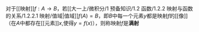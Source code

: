 对于[[映射]]$f:A\to B$，若[[大一上/微积分/1 预备知识/1.2 函数/1.2.2 映射与函数的关系/1.2.2.1 映射/值域|值域]]$f(A) = B$，即$B$中每一个元素$y$都是映射$f$的[[像]]（在$A$中都存在[[元素]]$x$,使得$y=f(x)$），则称映射$f$是**满射**